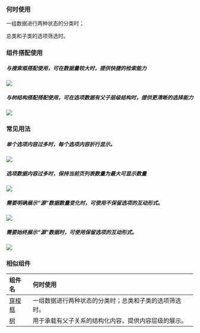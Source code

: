 

### 何时使用

一组数据进行两种状态的分类时；

总类和子类的选项筛选时。

### 组件搭配使用

##### 与搜索框搭配使用，可在数据量较大时，提供快捷的检索能力

<img src="https://oteam-tdesign-1258344706.cos.ap-guangzhou.myqcloud.com/site/design/transfer-1.png"/>

##### 与树结构搭配搭配使用，可在选项数据有父子层级结构时，提供更清晰的选择能力

<img src="https://oteam-tdesign-1258344706.cos.ap-guangzhou.myqcloud.com/site/design/transfer-2.png"/>


### 常见用法

##### 单个选项内容过多时，每个选项内容折行显示。

<img src="https://oteam-tdesign-1258344706.cos.ap-guangzhou.myqcloud.com/site/design/transfer-3.png"/>

##### 选项数据内容过多时，保持当前页列表数量为最大可显示数量

<img src="https://oteam-tdesign-1258344706.cos.ap-guangzhou.myqcloud.com/site/design/transfer-4.png"/>

##### 需要明确展示“源”数据数量变化时，可使用不保留选项的互动形式。

<img src="https://oteam-tdesign-1258344706.cos.ap-guangzhou.myqcloud.com/site/design/transfer-5.png"/>

##### 需要始终展示“源”数据时，可使用保留选项的互动形式。

<img src="https://oteam-tdesign-1258344706.cos.ap-guangzhou.myqcloud.com/site/design/transfer-6.png"/>


### 相似组件

| 组件名 | 何时使用                                                                       |
| :----- | :----------------------------------------------------------------------------- |
| [穿梭框](./transfer)  | 一组数据进行两种状态的分类时；总类和子类的选项筛选时。 |
| [树](./tree) | 用于承载有父子关系的结构化内容，提供内容层级的展示。                |
